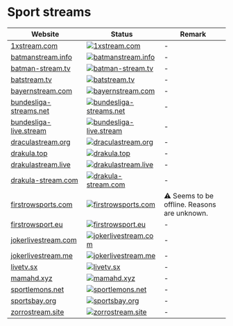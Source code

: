 # Sport streams

|Website|Status|Remark|
|-|-|-|
|[1xstream.com](http://1xstream.com/)|[![1xstream.com](https://img.shields.io/website?down_color=red&down_message=offline&up_color=green&up_message=online&url=http%3A%2F%2F1xstream.com)](http://1xstream.com/)|-|
|[batmanstream.info](http://batmanstream.info/)|[![batmanstream.info](https://img.shields.io/website?down_color=red&down_message=offline&up_color=green&up_message=online&url=http%3A%2F%2Fbatmanstream.info)](http://batmanstream.info/)|-|
|[batman-stream.tv](https://batman-stream.tv/)|[![batman-stream.tv](https://img.shields.io/website?down_color=red&down_message=offline&up_color=green&up_message=online&url=https%3A%2F%2Fbatman-stream.tv)](https://batman-stream.tv/)|-|
|[batstream.tv](https://batstream.tv/)|[![batstream.tv](https://img.shields.io/website?down_color=red&down_message=offline&up_color=green&up_message=online&url=https%3A%2F%2Fbatstream.tv)](https://batstream.tv/)|-|
|[bayernstream.com](https://bayernstream.com/)|[![bayernstream.com](https://img.shields.io/website?down_color=red&down_message=offline&up_color=green&up_message=online&url=https%3A%2F%2Fbayernstream.com)](https://bayernstream.com/)|-|
|[bundesliga-streams.net](https://bundesliga-streams.net/)|[![bundesliga-streams.net](https://img.shields.io/website?down_color=red&down_message=offline&up_color=green&up_message=online&url=https%3A%2F%2Fbundesliga-streams.net)](https://bundesliga-streams.net/)|-|
|[bundesliga-live.stream](https://bundesliga-live.stream/)|[![bundesliga-live.stream](https://img.shields.io/website?down_color=red&down_message=offline&up_color=green&up_message=online&url=https%3A%2F%2Fbundesliga-live.stream)](https://bundesliga-live.stream/)|-|
|[draculastream.org](http://draculastream.org/)|[![draculastream.org](https://img.shields.io/website?down_color=red&down_message=offline&up_color=green&up_message=online&url=http%3A%2F%2Fdraculastream.org)](http://draculastream.org/)|-|
|[drakula.top](http://drakula.top/)|[![drakula.top](https://img.shields.io/website?down_color=red&down_message=offline&up_color=green&up_message=online&url=http%3A%2F%2Fdrakula.top)](http://drakula.top/)|-|
|[drakulastream.live](https://drakulastream.live/)|[![drakulastream.live](https://img.shields.io/website?down_color=red&down_message=offline&up_color=green&up_message=online&url=https%3A%2F%2Fdrakulastream.live)](https://drakulastream.live/)|-|
|[drakula-stream.com](https://drakula-stream.com/)|[![drakula-stream.com](https://img.shields.io/website?down_color=red&down_message=offline&up_color=green&up_message=online&url=https%3A%2F%2Fdrakula-stream.com)](https://drakula-stream.com/)|-|
|[firstrowsports.com](https://firstrowsports.com/)|[![firstrowsports.com](https://img.shields.io/website?down_color=red&down_message=offline&up_color=green&up_message=online&url=https%3A%2F%2Ffirstrowsports.com)](https://firstrowsports.com/)|⚠️ Seems to be offline. Reasons are unknown.|
|[firstrowsport.eu](https://firstrowsport.eu/)|[![firstrowsport.eu](https://img.shields.io/website?down_color=red&down_message=offline&up_color=green&up_message=online&url=https%3A%2F%2Ffirstrowsport.eu)](https://firstrowsport.eu/)|-|
|[jokerlivestream.com](https://jokerlivestream.com/)|[![jokerlivestream.com](https://img.shields.io/website?down_color=red&down_message=offline&up_color=green&up_message=online&url=https%3A%2F%2Fjokerlivestream.com)](https://jokerlivestream.com/)|-|
|[jokerlivestream.me](https://jokerlivestream.me/)|[![jokerlivestream.me](https://img.shields.io/website?down_color=red&down_message=offline&up_color=green&up_message=online&url=https%3A%2F%2Fjokerlivestream.me)](https://jokerlivestream.me/)|-|
|[livetv.sx](http://livetv.sx/)|[![livetv.sx](https://img.shields.io/website?down_color=red&down_message=offline&up_color=green&up_message=online&url=http%3A%2F%2Flivetv.sx)](http://livetv.sx/)|-|
|[mamahd.xyz](http://mamahd.xyz/)|[![mamahd.xyz](https://img.shields.io/website?down_color=red&down_message=offline&up_color=green&up_message=online&url=http%3A%2F%2Fmamahd.xyz)](http://mamahd.xyz/)|-|
|[sportlemons.net](http://sportlemons.net/)|[![sportlemons.net](https://img.shields.io/website?down_color=red&down_message=offline&up_color=green&up_message=online&url=http%3A%2F%2Fsportlemons.net)](http://sportlemons.net/)|-|
|[sportsbay.org](https://sportsbay.org/)|[![sportsbay.org](https://img.shields.io/website?down_color=red&down_message=offline&up_color=green&up_message=online&url=https%3A%2F%2Fsportsbay.org)](https://sportsbay.org/)|-|
|[zorrostream.site](https://zorrostream.site/)|[![zorrostream.site](https://img.shields.io/website?down_color=red&down_message=offline&up_color=green&up_message=online&url=https%3A%2F%2Fzorrostream.site)](https://zorrostream.site/)|-|